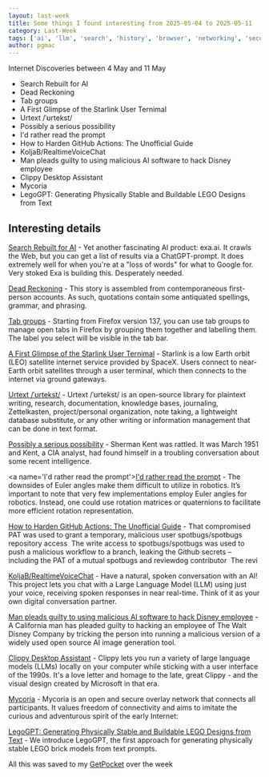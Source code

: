 ```yaml
---
layout: last-week
title: Some things I found interesting from 2025-05-04 to 2025-05-11
category: Last-Week
tags: ['ai', 'llm', 'search', 'history', 'browser', 'networking', 'security', 'knowledge', 'open source', 'software', 'writing', 'language', 'llm', 'writing', 'actions', 'github', 'security', 'ai', 'chat', 'llm', 'voice', 'ai', 'interface', 'llm', 'user', 'networking', 'lego', 'llm']
author: pgmac
---
```


Internet Discoveries between  4 May and 11 May
- Search Rebuilt for AI
- Dead Reckoning
- Tab groups
- A First Glimpse of the Starlink User Ternimal
- Urtext /ˈʊrtekst/
- Possibly a serious possibility
- I'd rather read the prompt
- How to Harden GitHub Actions: The Unofficial Guide
- KoljaB/RealtimeVoiceChat
- Man pleads guilty to using malicious AI software to hack Disney employee
- Clippy Desktop Assistant
- Mycoria
- LegoGPT: Generating Physically Stable and Buildable LEGO Designs from Text

## Interesting details

<a name='Search Rebuilt for AI'>[Search Rebuilt for AI](https://exa.ai)</a> - Yet another fascinating AI product: exa.ai. It crawls the Web, but you can get a list of results via a ChatGPT-prompt. It does extremely well for when you're at a "loss of words" for what to Google for. Very stoked Exa is building this. Desperately needed.

<a name='Dead Reckoning'>[Dead Reckoning](https://www.damninteresting.com/dead-reckoning/)</a> - This story is assembled from contemporaneous first-person accounts. As such, quotations contain some antiquated spellings, grammar, and phrasing.

<a name='Tab groups'>[Tab groups](https://support.mozilla.org/en-US/kb/tab-groups)</a> - Starting from Firefox version 137, you can use tab groups to manage open tabs in Firefox by grouping them together and labelling them. The label you select will be visible in the tab bar.

<a name='A First Glimpse of the Starlink User Ternimal'>[A First Glimpse of the Starlink User Ternimal](https://www.darknavy.org/blog/a_first_glimpse_of_the_starlink_user_ternimal/)</a> - Starlink is a low Earth orbit (LEO) satellite internet service provided by SpaceX. Users connect to near-Earth orbit satellites through a user terminal, which then connects to the internet via ground gateways.

<a name='Urtext /ˈʊrtekst/'>[Urtext /ˈʊrtekst/](https://urtext.co/)</a> - Urtext /ˈʊrtekst/ is an open-source library for plaintext writing, research, documentation, knowledge bases, journaling, Zettelkasten, project/personal organization, note taking, a lightweight database substitute, or any other writing or information management that can be done in text format.

<a name='Possibly a serious possibility'>[Possibly a serious possibility](https://kucharski.substack.com/p/possibly-a-serious-possibility)</a> - Sherman Kent was rattled. It was March 1951 and Kent, a CIA analyst, had found himself in a troubling conversation about some recent intelligence.

<a name='I'd rather read the prompt'>[I'd rather read the prompt](https://claytonwramsey.com/blog/prompt/)</a> - The downsides of Euler angles make them difficult to utilize in robotics. It’s important to note that very few implementations employ Euler angles for robotics. Instead, one could use rotation matrices or quaternions to facilitate more efficient rotation representation.

<a name='How to Harden GitHub Actions: The Unofficial Guide'>[How to Harden GitHub Actions: The Unofficial Guide](https://www.wiz.io/blog/github-actions-security-guide)</a> - That compromised PAT was used to grant a temporary, malicious user spotbugs/spotbugs repository access  The write access to spotbugs/spotbugs was used to push a malicious workflow to a branch, leaking the Github secrets – including the PAT of a mutual spotbugs and reviewdog contributor  The revi

<a name='KoljaB/RealtimeVoiceChat'>[KoljaB/RealtimeVoiceChat](https://github.com/KoljaB/RealtimeVoiceChat)</a> - Have a natural, spoken conversation with an AI! This project lets you chat with a Large Language Model (LLM) using just your voice, receiving spoken responses in near real-time. Think of it as your own digital conversation partner.

<a name='Man pleads guilty to using malicious AI software to hack Disney employee'>[Man pleads guilty to using malicious AI software to hack Disney employee](https://arstechnica.com/ai/2025/05/man-pleads-guilty-to-using-malicious-ai-software-to-hack-disney-employee/)</a> - A California man has pleaded guilty to hacking an employee of The Walt Disney Company by tricking the person into running a malicious version of a widely used open source AI image generation tool.

<a name='Clippy Desktop Assistant'>[Clippy Desktop Assistant](https://felixrieseberg.github.io/clippy/)</a> - Clippy lets you run a variety of large language models (LLMs) locally on your computer while sticking with a user interface of the 1990s. It's a love letter and homage to the late, great Clippy - and the visual design created by Microsoft in that era.

<a name='Mycoria'>[Mycoria](https://mycoria.org/)</a> - Mycoria is an open and secure overlay network that connects all participants. It values freedom of connectivity and aims to imitate the curious and adventurous spirit of the early Internet:

<a name='LegoGPT: Generating Physically Stable and Buildable LEGO Designs from Text'>[LegoGPT: Generating Physically Stable and Buildable LEGO Designs from Text](https://avalovelace1.github.io/LegoGPT/)</a> - We introduce LegoGPT, the first approach for generating physically stable LEGO brick models from text prompts.

All this was saved to my [GetPocket](https://getpocket.com/) over the week
